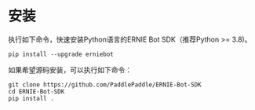 # 安装

执行如下命令，快速安装Python语言的ERNIE Bot SDK（推荐Python >= 3.8)。
```
pip install --upgrade erniebot
```

如果希望源码安装，可以执行如下命令：
```
git clone https://github.com/PaddlePaddle/ERNIE-Bot-SDK
cd ERNIE-Bot-SDK
pip install .
```
